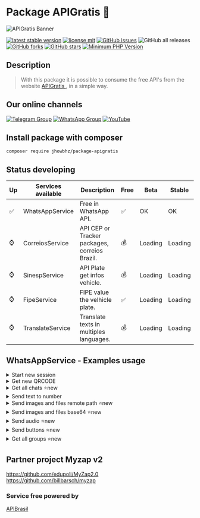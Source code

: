 # Package APIGratis 🚀


![APIGratis Banner](https://i.imgur.com/u6hYLsU.png)

[![latest stable version](https://poser.pugx.org/jhowbhz/package-apigratis/v/stable.svg)](https://packagist.org/packages/jhowbhz/package-apigratis)
[![license mit](https://poser.pugx.org/jhowbhz/package-apigratis/license.svg)](https://packagist.org/packages/jhowbhz/package-apigratis)
<a href="https://github.com/jhowbhz/package-apigratis/issues" target="_blank"><img alt="GitHub issues" src="https://img.shields.io/github/issues/jhowbhz/package-apigratis"></a>
<img alt="GitHub all releases" src="https://img.shields.io/github/downloads/jhowbhz/package-apigratis/total">
<a href="https://github.com/jhowbhz/package-apigratis/network" target="_blank"><img alt="GitHub forks" src="https://img.shields.io/github/forks/jhowbhz/package-apigratis"></a>
<a href="https://github.com/jhowbhz/package-apigratis/stargazers" target="_blank"><img alt="GitHub stars" src="https://img.shields.io/github/stars/jhowbhz/package-apigratis"></a>
[![Minimum PHP Version](https://img.shields.io/badge/php-%3E%3D%207.4-8892BF.svg?style=flat-square)](https://php.net/)

## Description
> With this package it is possible to consume the free API's from the website <a href="https://apigratis.com.br" target="_blank"> APIGratis </a>, in a simple way.

## Our online channels

[![Telegram Group](https://img.shields.io/badge/Telegram-Group-32AFED?logo=telegram)](https://t.me/apigratisoficial)
[![WhatsApp Group](https://img.shields.io/badge/WhatsApp-Group-25D366?logo=whatsapp)](https://chat.whatsapp.com/KsxrUGIPWvUBYAjI1ogaGs)
[![YouTube](https://img.shields.io/youtube/channel/subscribers/UC-_mG5VU7maEKt5rUj8tSbQ?label=YouTube)](https://www.youtube.com/channel/UC-_mG5VU7maEKt5rUj8tSbQ)


## Install package with composer
```composer require jhowbhz/package-apigratis```

## Status developing

| Up  | Services available            | Description       | Free    | Beta        | Stable   |
------|-------------------------------|-------------------|---------| ------------------------- | ------------------------- |
| ✅ | WhatsAppService                | Free in WhatsApp API.        |   ✅   | OK                | OK                    |
| ⌚ | CorreiosService                | API CEP or Tracker packages, correios Brazil.      |   💰   | Loading                   | Loading                   |
| ⌚ | SinespService                  | API Plate get infos vehicle.       |   💰   | Loading                   | Loading                   |
| ⌚ | FipeService                    | FIPE value the velhicle plate.       |   ✅   | Loading                   | Loading                   |
| ⌚ | TranslateService               | Translate texts in multiples languages.      |   💰   | Loading                   | Loading                   |

## WhatsAppService - Examples usage

<details>
<summary> Start new session</summary>
    
```php
use ApiGratis\ApiBrasil;

$start = ApiBrasil::WhatsAppService("start", [
    "serverhost" => "https://whatsapp2.contrateumdev.com.br",
    "apitoken" => "YOUR_API_TOKEN",
    "session" => "YOUR_SESSION_NAME",
    "sessionkey" => "YOUR_SESSION_KEY",
    "wh_status" => "", //optional
    "wh_message" => "", //optional
    "wh_connect" => "", //optional
    "wh_qrcode" => "", //optional
]);

echo $start;
```

</details>

<details>
<summary> Get new QRCODE</summary>
    
```php
use ApiGratis\ApiBrasil;

$qrcode = ApiBrasil::WhatsAppService("getQrCode?session=YOUR_SESSION_NAME&sessionkey=YOUR_SESSION_KEY", [
    "serverhost" => "https://whatsapp2.contrateumdev.com.br",
    "method" => "GET",
])

header("content-type: image/png");

echo $qrcode;
```
    
</details>

<details>
<summary> Get all chats ⭐new</summary>
    
```php
use ApiGratis\ApiBrasil;

$allchats = ApiBrasil::WhatsAppService("getAllCh", [
  "serverhost" => "https://whatsapp2.contrateumdev.com.br",
  "session" => "YOUR_SESSION_NAME",
  "sessionkey" => "YOUR_SESSION_KEY",
]);

echo $allchats;
```

</details>

<details>
<summary> Send text to number</summary>
    
```php
use ApiGratis\ApiBrasil;

$sendText = ApiBrasil::WhatsAppService("sendText", [
  "serverhost" => "https://whatsapp2.contrateumdev.com.br",
  "session" => "YOUR_SESSION_NAME",
  "sessionkey" => "YOUR_SESSION_KEY",
  "number" => "+55995360492",
  "text" => "IS MY FIRST TEXT SEND FROM APIBRASIL.COM.BR"
]);

echo $sendText;
```

</details>

<details>
<summary> Send images and files remote path ⭐new</summary>

```php
use ApiGratis\ApiBrasil;

$sendfile = ApiBrasil::WhatsAppService("sendFile", [
  "serverhost" => "https://whatsapp2.contrateumdev.com.br",
  "session" => "YOUR_SESSION_NAME",
  "sessionkey" => "YOUR_SESSION_KEY",
  "number" => "+55995360492",
  "fileName" => "FILE_NAME"
  "path" => "https://www.euax.com.br/wp-content/uploads/2019/10/Teste.png"
  "caption" => "FILE_CAPTION"
]);

echo $sendfile;
```

</details>

<details>
<summary> Send images and files base64 ⭐new</summary>

```php
use ApiGratis\ApiBrasil;

$sendfile64 = ApiBrasil::WhatsAppService("sendFile64", [
  "serverhost" => "https://whatsapp2.contrateumdev.com.br",
  "session" => "YOUR_SESSION_NAME",
  "sessionkey" => "YOUR_SESSION_KEY",
  "number" => "+55995360492",
  "fileName" => "FILE_NAME"
  "path" => "data:application/pdf;base64,....."
  "caption" => "FILE_CAPTION"
]);

echo $sendfile64;
```
</details>

<details>
<summary> Send audio ⭐new</summary>

```php
use ApiGratis\ApiBrasil;

$sendaudio = ApiBrasil::WhatsAppService("sendAudio", [
  "serverhost" => "https://whatsapp2.contrateumdev.com.br",
  "session" => "YOUR_SESSION_NAME",
  "sessionkey" => "YOUR_SESSION_KEY",
  "number" => "+55995360492",
  "path" => "https://tuningmania.com.br/autosom/mp3/Sine%20sweep%20%2020%20kHz%20~%2020%20Hz.mp3"
]);

echo $sendaudio;
```
</details>

<details>
<summary> Send buttons ⭐new</summary>

```php
use ApiGratis\ApiBrasil;

$buttons = ApiBrasil::WhatsAppService("sendbutton", [
  "serverhost" => "https://whatsapp2.contrateumdev.com.br",
  "session" => "YOUR_SESSION_NAME",
  "sessionkey" => "YOUR_SESSION_KEY",
  "text" => "Teste de Envio de Mensagem com botoes",
  "title" => "Botões",
  "footer" => "Aqui vai o texto do rodapé da mensagem",
  "buttons" => [
        [
            "buttonId":"btn_sim", //get value in webhook
            "buttonText" => ["displayText":"SIM" ]
        ],
        [
            "buttonId":"btn_nao", //get value in webhook
            "buttonText" => ["displayText":"NÃO" ]
        ],
    ]
]);

echo $buttons;
```

</details>

<details>
<summary> Get all groups ⭐new</summary>

```php
use ApiGratis\ApiBrasil;

$groups = ApiBrasil::WhatsAppService("getAllGroups", [
  "serverhost" => "https://whatsapp2.contrateumdev.com.br",
  "session" => "YOUR_SESSION_NAME",
  "sessionkey" => "YOUR_SESSION_KEY",
]);

echo $groups;
```

</details>

## Partner project Myzap v2
https://github.com/edupoli/MyZap2.0<br/>
https://github.com/billbarsch/myzap

### Service free powered by
<a href="https://apigratis.com.br" target="_blank"> APIBrasil </a>
